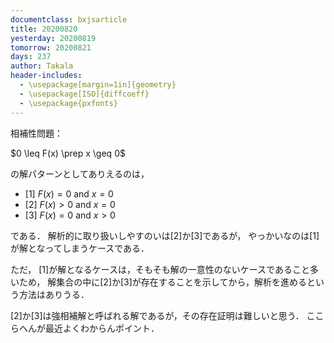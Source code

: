 ```yaml
---
documentclass: bxjsarticle
title: 20200820
yesterday: 20200819
tomorrow: 20200821
days: 237
author: Takala
header-includes:
  - \usepackage[margin=1in]{geometry}
  - \usepackage[ISO]{diffcoeff}
  - \usepackage{pxfonts}
---
```




相補性問題：



$0 \leq F(x) \prep x \geq 0$



の解パターンとしてありえるのは，

* [1] $F(x) = 0$ and $x = 0$
* [2] $F(x) > 0$ and $x = 0$
* [3] $F(x) = 0$ and $x > 0$


である．
解析的に取り扱いしやすのいは[2]か[3]であるが，
やっかいなのは[1]が解となってしまうケースである．



ただ，
[1]が解となるケースは，そもそも解の一意性のないケースであること多いため，
解集合の中に[2]か[3]が存在することを示してから，解析を進めるという方法はありうる．



[2]か[3]は強相補解と呼ばれる解であるが，その存在証明は難しいと思う．
ここらへんが最近よくわからんポイント．